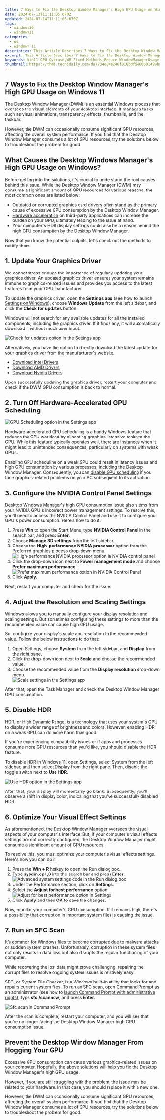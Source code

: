 ```yaml
---
title: 7 Ways to Fix the Desktop Window Manager's High GPU Usage on Windows 11
date: 2024-07-13T11:11:05.670Z
updated: 2024-07-14T11:11:05.670Z
tags:
  - windows10
  - windows11
categories:
  - os
  - windows 11
description: This Article Describes 7 Ways to Fix the Desktop Window Manager's High GPU Usage on Windows 11
excerpt: This Article Describes 7 Ways to Fix the Desktop Window Manager's High GPU Usage on Windows 11
keywords: Win11 GPU Overuse,WM Fixed Methods,Reduce WindowManagerUsage,Fix DesktopGPUIssues,High GPU WindowsFix,Lower DesktopResourceUse,Optimize WindowManage
thumbnail: https://thmb.techidaily.com/da7734e84e246f918bdf5e60b91499ba1ad1512932f71cc8b0057c6b83a1e49f.jpg
---
```


## 7 Ways to Fix the Desktop Window Manager's High GPU Usage on Windows 11

 The Desktop Window Manager (DWM) is an essential Windows process that oversees the visual elements of your desktop interface. It manages tasks such as visual animations, transparency effects, thumbnails, and the taskbar.

 However, the DWM can occasionally consume significant GPU resources, affecting the overall system performance. If you find that the Desktop Window Manager consumes a lot of GPU resources, try the solutions below to troubleshoot the problem for good.

## What Causes the Desktop Windows Manager's High GPU Usage on Windows?

 Before getting into the solutions, it's crucial to understand the root causes behind this issue. While the Desktop Window Manager (DWM) may consume a significant amount of GPU resources for various reasons, the most common ones are listed below:

* Outdated or corrupted graphics card drivers often stand as the primary cause of excessive GPU consumption by the Desktop Window Manager.
* [Hardware acceleration](https://www.makeuseof.com/what-is-hardware-acceleration/) on third-party applications can increase the burden on your GPU, ultimately leading to the issue at hand.
* Your computer's HDR display settings could also be a reason behind the high GPU consumption by the Desktop Window Manager.

 Now that you know the potential culprits, let's check out the methods to rectify them.

## 1\. Update Your Graphics Driver

 We cannot stress enough the importance of regularly updating your graphics driver. An updated graphics driver ensures your system remains immune to graphics-related issues and provides you access to the latest features from your GPU manufacturer.

 To update the graphics driver, open the **Settings app** (see how to [launch Settings on Windows](https://www.makeuseof.com/windows-ways-to-open-system-settings/)), choose **Windows Update** from the left sidebar, and click the **Check for updates** button.

 Windows will not search for any available updates for all the installed components, including the graphics driver. If it finds any, it will automatically download it without much user input.

![Check for updates option in the Settings app](https://static1.makeuseofimages.com/wordpress/wp-content/uploads/2023/08/check-for-updates-1.jpg)

 Alternatively, you have the option to directly download the latest update for your graphics driver from the manufacturer's website.

* [Download Intel Drivers](https://downloadcenter.intel.com/)
* [Download AMD Drivers](https://www.amd.com/en/support)
* [Download Nvidia Drivers](https://www.nvidia.com/Download/index.aspx?lang=en-us)

 Upon successfully updating the graphics driver, restart your computer and check if the DWM GPU consumption is back to normal.

## 2\. Turn Off Hardware-Accelerated GPU Scheduling

![GPU Scheduling option in the Settings app](https://static1.makeuseofimages.com/wordpress/wp-content/uploads/2023/08/gpu-scheduling-option.jpg)

 Hardware-accelerated GPU scheduling is a handy Windows feature that reduces the CPU workload by allocating graphics-intensive tasks to the GPU. While this feature typically operates well, there are instances when it might lead to unintended consequences, particularly on systems with weak GPUs.

 Enabling GPU scheduling on a weak GPU could result in latency issues and high GPU consumption by various processes, including the Desktop Window Manager. Consequently, you can [disable GPU scheduling](https://www.makeuseof.com/hardware-accelerated-gpu-scheduling-disable-windows/) if you face graphics-related problems on your PC subsequent to its activation.

## 3\. Configure the NVIDIA Control Panel Settings

 Desktop Windows Manager's high GPU consumption issue also stems from your NVIDIA GPU's incorrect power management settings. To resolve this, you'll need to access the NVIDIA Control Panel and use it to configure your GPU's power consumption. Here’s how to do it:

1. Press **Win** to open the Start Menu, type **NVIDIA Control Panel** in the search bar, and press **Enter**.
2. Choose **Manage 3D settings** from the left sidebar.
3. Choose the **High-performance NVIDIA processor** option from the Preferred graphics process drop-down menu.  
![High-performance NVIDIA processor option in NVIDIA control panel](https://static1.makeuseofimages.com/wordpress/wp-content/uploads/2023/08/high-performance-nvidia-processor-option.jpg)
4. Click the drop-down icon next to **Power management mode** and choose **Prefer maximum performance**.  
![Prefer maximum performance option in NVIDIA Control Panel](https://static1.makeuseofimages.com/wordpress/wp-content/uploads/2023/08/prefer-maximum-performance-option.jpg)
5. Click **Apply.**

 Next, restart your computer and check for the issue.

## 4\. Adjust the Resolution and Scaling Settings

 Windows allows you to manually configure your display resolution and scaling settings. But sometimes configuring these settings to more than the recommended value can cause high GPU usage.

 So, configure your display's scale and resolution to the recommended value. Follow the below instructions to do that:

1. Open Settings, choose **System** from the left sidebar, and **Display** from the right pane.
2. Click the drop-down icon next to **Scale** and choose the recommended value.
3. Choose the recommended value from the **Display resolution** drop-down menu.  
![Scale settings in the Settings app](https://static1.makeuseofimages.com/wordpress/wp-content/uploads/2023/08/scale-settings.jpg)

 After that, open the Task Manager and check the Desktop Window Manager GPU consumption.

## 5\. Disable HDR

 HDR, or High Dynamic Range, is a technology that uses your system's GPU to display a wider range of brightness and colors. However, enabling HDR on a weak GPU can do more harm than good.

 If you're experiencing compatibility issues or if apps and processes consume more GPU resources than you'd like, you should disable the HDR feature.

 To disable HDR in Windows 11, open Settings, select System from the left sidebar, and then select Display from the right pane. Then, disable the toggle switch next to **Use HDR**.

![Use HDR option in the Settings app](https://static1.makeuseofimages.com/wordpress/wp-content/uploads/2023/08/use-hdr.jpg)

 After that, your display will momentarily go blank. Subsequently, you'll observe a shift in display color, indicating that you've successfully disabled HDR.

## 6\. Optimize Your Visual Effect Settings

 As aforementioned, the Desktop Window Manager oversees the visual aspects of your computer's interface. But, if your computer's visual effects settings are not correctly configured, the Desktop Window Manager might consume a significant amount of GPU resources.

 To resolve this, you must optimize your computer's visual effects settings. Here's how you can do it:

1. Press the **Win + R** hotkey to open the Run dialog box.
2. Type **sysdm.cpl ,3** into the search bar and press **Enter**.  
![Advanced system settings code in the Run dialog box](https://static1.makeuseofimages.com/wordpress/wp-content/uploads/2023/08/advanced-system-settings-code.jpg)
3. Under the Performance section, click on **Settings**.
4. Select the **Adjust for best performance** option.  
![Adjust for best performance option in Settings](https://static1.makeuseofimages.com/wordpress/wp-content/uploads/2023/08/adjust-for-best-performance-option.jpg)
5. Click **Apply** and then **OK** to save the changes.

 Now, monitor your computer's GPU consumption. If it remains high, there's a possibility that corruption in important system files is causing the issue.

## 7\. Run an SFC Scan

 It’s common for Windows files to become corrupted due to malware attacks or sudden system crashes. Unfortunately, corruption in these system files not only results in data loss but also disrupts the regular functioning of your computer.

 While recovering the lost data might prove challenging, repairing the corrupt files to resolve ongoing system issues is relatively easy.

 SFC, or System File Checker, is a Windows built-in utility that looks for and repairs current system files. To run an SFC scan, open Command Prompt as an administrator (see how to [launch Command Prompt with administrative rights](https://www.makeuseof.com/windows-run-command-prompt-admin/)), type **sfc /scannow**, and press **Enter**.

![Sfc scan in Command Prompt](https://static1.makeuseofimages.com/wordpress/wp-content/uploads/2023/07/sfc-scan.jpg)

 After the scan is complete, restart your computer, and you will see that you’re no longer facing the Desktop Window Manager high GPU consumption issue.

## Prevent the Desktop Window Manager From Hogging Your GPU

 Excessive GPU consumption can cause various graphics-related issues on your computer. Hopefully, the above solutions will help you fix the Desktop Window Manager's high GPU usage.

 However, if you are still struggling with the problem, the issue may be related to your hardware. In that case, you should replace it with a new one.

 However, the DWM can occasionally consume significant GPU resources, affecting the overall system performance. If you find that the Desktop Window Manager consumes a lot of GPU resources, try the solutions below to troubleshoot the problem for good.



<ins class="adsbygoogle"
      style="display:block"
      data-ad-client="ca-pub-7571918770474297"
      data-ad-slot="8358498916"
      data-ad-format="auto"
      data-full-width-responsive="true"></ins>

